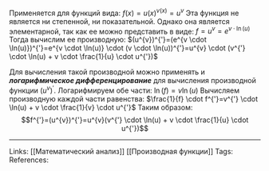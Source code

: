 Применяется для функций вида: $f(x)=u(x)^{v(x)}=u^{v}$
Эта функция не является ни степенной, ни показательной. Однако она является элементарной, так как ее можно представить в виде:
$f=u^{v}=e^{v \cdot \ln(u)}$
Тогда вычислим ее производную:
$(u^{v})^{'}=(e^{v \cdot \ln(u)})^{'}=e^{v \cdot \ln(u)} \cdot (v \cdot \ln(u))^{'}=u^{v} \cdot (v^{'} \cdot \ln(u) + v \cdot \frac{1}{u} \cdot u^{'})$

Для вычисления такой производной можно применять и ***логарифмическое дифференцирование*** для вычисления производной функции $(u^{v})^{'}$. Логарифмируем обе части:
$\ln(f)=v \ln(u)$
Вычисляем производную каждой части равенства:
$\frac{1}{f} \cdot f^{'}=v^{'} \cdot \ln(u) + v \cdot \frac{1}{v} \cdot u^{'}$
Таким образом:
$$f^{'}=(u^{v})^{'}=u^{v}(v^{'} \cdot \ln(u) + v \cdot \frac{1}{u} \cdot u^{'})$$

___
Links: [[Математический анализ]] [[Производная функции]]
Tags: 
References: 